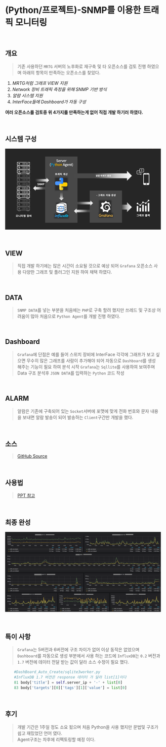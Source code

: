 # (Python/프로젝트)-SNMP를 이용한 트래픽 모니터링

<br>

## 개요
>기존 사용하던 `MRTG` 서버의 노후화로 재구축 및 타 오픈소스를 검토 진행 하였으며 아래의 항목이 만족하는 오픈소스를 찾았다.

1. _MRTG처럼 그래프 VIEW 지원_
1. _Network 장비 트래픽 측정을 위해 SNMP 기반 방식_
1. _알람 시스템 지원_
1. _InterFace들에 Dashboard가 자동 구성_

**여러 오픈소스를 검토중 위 4가지를 만족하는게 없어 직접 개발 하기러 하였다.**

<br>

## 시스템 구성
![구조](https://github.com/Tosi123/Tosi123.github.io/blob/master/assets/image/snmp_monitoring_system.png)

<br>

## VIEW
>직접 개발 하기에는 많은 시간이 소요될 것으로 예상 되어 `Grafana` 오픈소스 사용 
다양한 그래프 및 플러그인 지원 하여 채택 하였다.

<br>

## DATA
>`SNMP DATA`를 넣는 부분을 처음에는 `PHP`로 구축 할려 했지만 쓰레드 및 구조상 어려움이 많아 처음으로 `Python Agent`를 개발 진행 하였다.

<br>

## Dashboard
>`Grafana`에 단점은 예를 들어 스위치 장비에 InterFace 각각에 그래프가 보고 싶으면
무수히 많은 그래프를 사람이 추가해야 되어 자동으로 `Dashboard`를 생성 해주는 기능이 필요 하여 분석 시작 `Grafana`는 `Sqllite`를 사용하여 보여주며 Data 구조 분석후 
`JSON DATA`를 입력하는 `Python` 코드 작성

<br>

## ALARM
>알람은 기존에 구축되어 있는 `Socket`서버에 포맷에 맞게 전화 번호와 문자 내용을 보내면 알람 발송이 되어 발송하는 `Client`구간만 개발을 했다.

<br>

## 소스
>[GitHub Source](https://github.com/Tosi123/NetworkMonitoring)

<br>

## 사용법
>[PPT 참고](https://github.com/Tosi123/NetworkMonitoring/tree/master/manual)

<br>

## 최종 완성
![완성본](https://github.com/Tosi123/Tosi123.github.io/blob/master/assets/image/snmp_monitoring_ex.png)

<br>

## 특이 사항
>`Grafana`는 5버전과 6버전에 구조 차이가 없어 이상 동작은 없었으며<br> 
`Dashboard`를 자동으로 생성 부분에서 사용 하는 코드에 `InfluxDB`는 `0.2` 버전과 `1.7` 버전에
데이터 전달 받는 값이 달라 소스 수정이 필요 했다.

```python
    #DashBoard_Auto_Create/sqlite3worker.py
    #InfluxDB 1.7 버전은 response 데이터 가 달라 list[1]이다
    81 body['title'] = self.server_ip + '-' + list[0]  
    83 body['targets'][0]['tags'][1]['value'] = list[0]  
```

<br>

## 후기
>개발 기간은 1주일 정도 소요 됬으며 처음 Python을 사용 했지만 문법및 구조가 쉽고 재밌었던 언어 였다.<br>
Agent구조는 차후에 리펙토링할 예정 이다.
